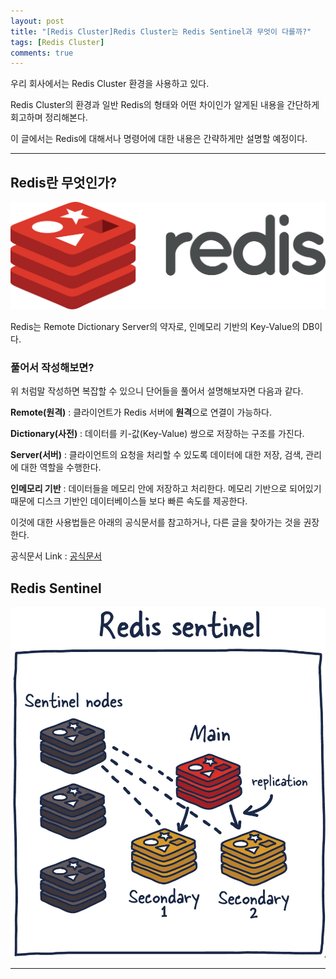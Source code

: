 ```yaml
---
layout: post
title: "[Redis Cluster]Redis Cluster는 Redis Sentinel과 무엇이 다를까?"
tags: [Redis Cluster]
comments: true
---
```


우리 회사에서는 Redis Cluster 환경을 사용하고 있다.

Redis Cluster의 환경과 일반 Redis의 형태와 어떤 차이인가 알게된 내용을 간단하게 회고하며 정리해본다.

이 글에서는 Redis에 대해서나 명령어에 대한 내용은 간략하게만 설명할 예정이다.

---

## Redis란 무엇인가?

![Redis.png](../images/25년/2월/Redis관련/redisImage.png)

Redis는 Remote Dictionary Server의 약자로, 인메모리 기반의 Key-Value의 DB이다.

### 풀어서 작성해보면?

위 처럼말 작성하면 복잡할 수 있으니 단어들을 풀어서 설명해보자면 다음과 같다.

**Remote(원격)** : 클라이언트가 Redis 서버에 **원격**으로 연결이 가능하다.

**Dictionary(사전)** : 데이터를 키-값(Key-Value) 쌍으로 저장하는 구조를 가진다.

**Server(서버)** : 클라이언트의 요청을 처리할 수 있도록 데이터에 대한 저장, 검색, 관리에 대한 역할을 수행한다.

**인메모리 기반** : 데이터들을 메모리 안에 저장하고 처리한다. 메모리 기반으로 되어있기 때문에 디스크 기반인 데이터베이스들 보다 빠른 속도를 제공한다.

이것에 대한 사용법들은 아래의 공식문서를 참고하거나, 다른 글을 찾아가는 것을 권장한다.

공식문서 Link : <a href="https://redis.io/docs/latest/develop/">공식문서</a>

## Redis Sentinel

![img.png](../images/25년/2월/Redis관련/RedisSentinel.png)

---
